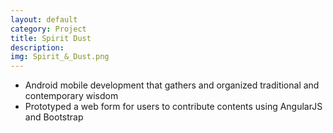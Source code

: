 ```yaml
---
layout: default
category: Project
title: Spirit Dust
description:
img: Spirit_&_Dust.png
---
```

* Android mobile development that gathers and organized traditional and contemporary wisdom
* Prototyped a web form for users to contribute contents using AngularJS and Bootstrap